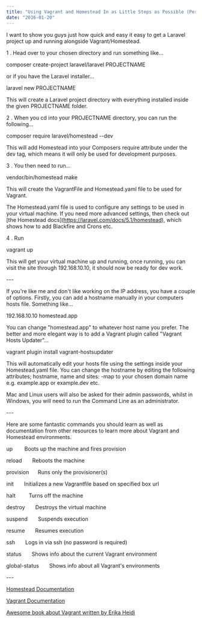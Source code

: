 ```yaml
---
title: "Using Vagrant and Homestead In as Little Steps as Possible (Per Project Install)"
date: "2016-01-20"
---
```


I want to show you guys just how quick and easy it easy to get a Laravel project up and running alongside Vagrant/Homestead.

1 . Head over to your chosen directory and run something like...

composer create-project laravel/laravel PROJECTNAME

or if you have the Laravel installer...

laravel new PROJECTNAME

This will create a Laravel project directory with everything installed inside the given PROJECTNAME folder.

2 . When you cd into your PROJECTNAME directory, you can run the following...

composer require laravel/homestead --dev

This will add Homestead into your Composers require attribute under the dev tag, which means it will only be used for development purposes.

3 . You then need to run...

vendor/bin/homestead make

This will create the VagrantFile and Homestead.yaml file to be used for Vagrant.

The Homestead.yaml file is used to configure any settings to be used in your virtual machine. If you need more advanced settings, then check out \[the Homestead docs\](https://laravel.com/docs/5.1/homestead), which shows how to add Blackfire and Crons etc.

4 . Run

vagrant up

This will get your virtual machine up and running, once running, you can visit the site through 192.168.10.10, it should now be ready for dev work.

\---

If you're like me and don't like working on the IP address, you have a couple of options. Firstly, you can add a hostname manually in your computers hosts file. Something like...

192.168.10.10 homestead.app

You can change "homestead.app" to whatever host name you prefer. The better and more elegant way is to add a Vagrant plugin called "Vagrant Hosts Updater"...

vagrant plugin install vagrant-hostsupdater

This will automatically edit your hosts file using the settings inside your Homestead.yaml file. You can change the hostname by editing the following attributes; hostname, name and sites: -map to your chosen domain name e.g. example.app or example.dev etc.

Mac and Linux users will also be asked for their admin passwords, whilst in Windows, you will need to run the Command Line as an administrator.

\---

Here are some fantastic commands you should learn as well as documentation from other resources to learn more about Vagrant and Homestead environments.

up        Boots up the machine and fires provision

reload       Reboots the machine

provision      Runs only the provisioner(s)

init       Initializes a new Vagrantfile based on specified box url

halt         Turns off the machine

destroy       Destroys the virtual machine

suspend       Suspends execution

resume       Resumes execution

ssh       Logs in via ssh (no password is required)

status       Shows info about the current Vagrant environment

global-status       Shows info about all Vagrant's environments

\---

[Homestead Documentation](https://laravel.com/docs/5.2/homestead)

[Vagrant Documentation](https://www.vagrantup.com/docs/getting-started/)

[Awesome book about Vagrant written by Erika Heidi](https://leanpub.com/vagrantcookbook?utm_campaign=vagrantcookbook&utm_medium=embed&utm_source=www.erikaheidi.com)

